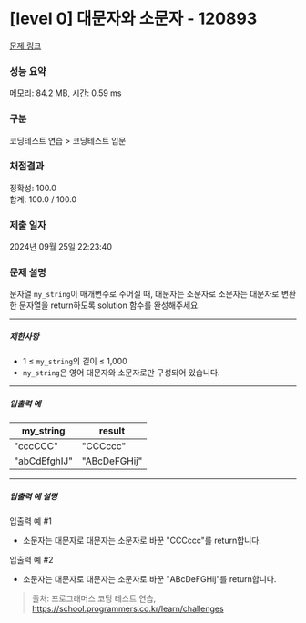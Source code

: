 # [level 0] 대문자와 소문자 - 120893 

[문제 링크](https://school.programmers.co.kr/learn/courses/30/lessons/120893) 

### 성능 요약

메모리: 84.2 MB, 시간: 0.59 ms

### 구분

코딩테스트 연습 > 코딩테스트 입문

### 채점결과

정확성: 100.0<br/>합계: 100.0 / 100.0

### 제출 일자

2024년 09월 25일 22:23:40

### 문제 설명

<p>문자열 <code>my_string</code>이 매개변수로 주어질 때, 대문자는 소문자로 소문자는 대문자로 변환한 문자열을 return하도록 solution 함수를 완성해주세요.</p>

<hr>

<h5>제한사항</h5>

<ul>
<li>1 ≤ <code>my_string</code>의 길이 ≤ 1,000</li>
<li><code>my_string</code>은 영어 대문자와 소문자로만 구성되어 있습니다.</li>
</ul>

<hr>

<h5>입출력 예</h5>
<table class="table">
        <thead><tr>
<th>my_string</th>
<th>result</th>
</tr>
</thead>
        <tbody><tr>
<td>"cccCCC"</td>
<td>"CCCccc"</td>
</tr>
<tr>
<td>"abCdEfghIJ"</td>
<td>"ABcDeFGHij"</td>
</tr>
</tbody>
      </table>
<hr>

<h5>입출력 예 설명</h5>

<p>입출력 예 #1</p>

<ul>
<li>소문자는 대문자로 대문자는 소문자로 바꾼 "CCCccc"를 return합니다.</li>
</ul>

<p>입출력 예 #2</p>

<ul>
<li>소문자는 대문자로 대문자는 소문자로 바꾼 "ABcDeFGHij"를 return합니다.</li>
</ul>


> 출처: 프로그래머스 코딩 테스트 연습, https://school.programmers.co.kr/learn/challenges
